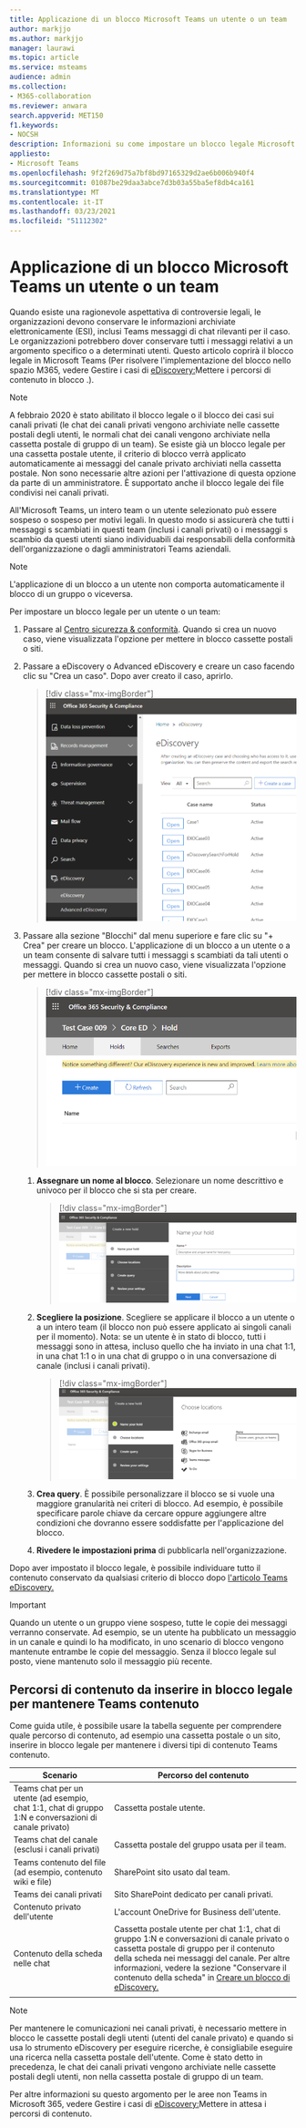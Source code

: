 ```yaml
---
title: Applicazione di un blocco Microsoft Teams un utente o un team
author: markjjo
ms.author: markjjo
manager: laurawi
ms.topic: article
ms.service: msteams
audience: admin
ms.collection:
- M365-collaboration
ms.reviewer: anwara
search.appverid: MET150
f1.keywords:
- NOCSH
description: Informazioni su come impostare un blocco legale Microsoft Teams un utente o un team tramite il Centro sicurezza & conformità e scoprire quali sono le esigenze di un blocco legale in base ai requisiti di dati.
appliesto:
- Microsoft Teams
ms.openlocfilehash: 9f2f269d75a7bf8bd97165329d2ae6b006b940f4
ms.sourcegitcommit: 01087be29daa3abce7d3b03a55ba5ef8db4ca161
ms.translationtype: MT
ms.contentlocale: it-IT
ms.lasthandoff: 03/23/2021
ms.locfileid: "51112302"
---
```

<a name="place-a-microsoft-teams-user-or-team-on-legal-hold"></a>Applicazione di un blocco Microsoft Teams un utente o un team
==================================================

Quando esiste una ragionevole aspettativa di controversie legali, le organizzazioni devono conservare le informazioni archiviate elettronicamente (ESI), inclusi Teams messaggi di chat rilevanti per il caso. Le organizzazioni potrebbero dover conservare tutti i messaggi relativi a un argomento specifico o a determinati utenti. Questo articolo coprirà il blocco legale in Microsoft Teams (Per risolvere l'implementazione del blocco nello spazio M365, vedere Gestire i casi di [eDiscovery:](/microsoft-365/compliance/ediscovery-cases#step-4-place-content-locations-on-hold)Mettere i percorsi di contenuto in blocco .).

> [!NOTE]
> A febbraio 2020 è stato abilitato il blocco legale o il blocco dei casi sui canali privati (le chat dei canali privati vengono archiviate nelle cassette postali degli utenti, le normali chat dei canali vengono archiviate nella cassetta postale di gruppo di un team). Se esiste già un blocco legale per una cassetta postale utente, il criterio di blocco verrà applicato automaticamente ai messaggi del canale privato archiviati nella cassetta postale. Non sono necessarie altre azioni per l'attivazione di questa opzione da parte di un amministratore. È supportato anche il blocco legale dei file condivisi nei canali privati.

All'Microsoft Teams, un intero team o un utente selezionato può essere sospeso o sospeso per motivi legali. In questo modo si assicurerà che tutti i messaggi s scambiati in questi team (inclusi i canali privati) o i messaggi s scambio da questi utenti siano individuabili dai responsabili della conformità dell'organizzazione o dagli amministratori Teams aziendali.

> [!NOTE]
> L'applicazione di un blocco a un utente non comporta automaticamente il blocco di un gruppo o viceversa.

Per impostare un blocco legale per un utente o un team:

1. Passare al [Centro sicurezza & conformità](https://go.microsoft.com/fwlink/?linkid=854628). Quando si crea un nuovo caso, viene visualizzata l'opzione per mettere in blocco cassette postali o siti.

2. Passare a eDiscovery o Advanced eDiscovery e creare un caso facendo clic su "Crea un caso". Dopo aver creato il caso, aprirlo.

   > [!div class="mx-imgBorder"]
   > ![Microsoft Teams scheda eDiscovery selezionata, con il pulsante Crea un caso.](media/LegalHold1.png)

3. Passare alla sezione "Blocchi" dal menu superiore e fare clic su "+ Crea" per creare un blocco. L'applicazione di un blocco a un utente o a un team consente di salvare tutti i messaggi s scambiati da tali utenti o messaggi. Quando si crea un nuovo caso, viene visualizzata l'opzione per mettere in blocco cassette postali o siti.

   > [!div class="mx-imgBorder"]
   > ![Immagine che mostra la scheda Blocchi selezionata e il pulsante Crea sotto.](media/LegalHold2.png)

   1. **Assegnare un nome al blocco**. Selezionare un nome descrittivo e univoco per il blocco che si sta per creare.

      > [!div class="mx-imgBorder"]
      > ![Questa schermata mostra la scheda Assegnare un nome al blocco, in cui è possibile immettere un nome e una descrizione per il blocco che si sta creando.](media/LegalHold3.png)

    2. **Scegliere la posizione**. Scegliere se applicare il blocco a un utente o a un intero team (il blocco non può essere applicato ai singoli canali per il momento). Nota: se un utente è in stato di blocco, tutti i messaggi sono in attesa, incluso quello che ha inviato in una chat 1:1, in una chat 1:1 o in una chat di gruppo o in una conversazione di canale (inclusi i canali privati).
  
       > [!div class="mx-imgBorder"]
       > ![Ecco la sezione Scegliere le posizioni di Crea un nuovo blocco, in cui è possibile prendere decisioni sulle opzioni M365, tra cui Microsoft Teams, a cui si vuole applicare il blocco.](media/LegalHold4.png)

    3. **Crea query**. È possibile personalizzare il blocco se si vuole una maggiore granularità nei criteri di blocco. Ad esempio, è possibile specificare parole chiave da cercare oppure aggiungere altre condizioni che dovranno essere soddisfatte per l'applicazione del blocco.
    
    4. **Rivedere le impostazioni prima** di pubblicarla nell'organizzazione.

Dopo aver impostato il blocco legale, è possibile individuare tutto il contenuto conservato da qualsiasi criterio di blocco dopo [l'articolo Teams eDiscovery.](eDiscovery-investigation.md)

> [!IMPORTANT]
> Quando un utente o un gruppo viene sospeso, tutte le copie dei messaggi verranno conservate. Ad esempio, se un utente ha pubblicato un messaggio in un canale e quindi lo ha modificato, in uno scenario di blocco vengono mantenute entrambe le copie del messaggio. Senza il blocco legale sul posto, viene mantenuto solo il messaggio più recente.

## <a name="content-locations-to-place-on-legal-hold-to-preserve-teams-content"></a>Percorsi di contenuto da inserire in blocco legale per mantenere Teams contenuto

Come guida utile, è possibile usare la tabella seguente per comprendere quale percorso di contenuto, ad esempio una cassetta postale o un sito, inserire in blocco legale per mantenere i diversi tipi di contenuto Teams contenuto.

|Scenario  |Percorso del contenuto  |
|---------|---------|
|Teams chat per un utente (ad esempio, chat 1:1, chat di gruppo 1:N e conversazioni di canale privato)     |Cassetta postale utente.         |
|Teams chat del canale (esclusi i canali privati)    |Cassetta postale del gruppo usata per il team.         |
|Teams contenuto del file (ad esempio, contenuto wiki e file)     |SharePoint sito usato dal team.         |
|Teams dei canali privati     |Sito SharePoint dedicato per canali privati.     |
|Contenuto privato dell'utente     |L'account OneDrive for Business dell'utente.         |
|Contenuto della scheda nelle chat|Cassetta postale utente per chat 1:1, chat di gruppo 1:N e conversazioni di canale privato o cassetta postale di gruppo per il contenuto della scheda nei messaggi del canale. Per altre informazioni, vedere la sezione "Conservare il contenuto della scheda" in [Creare un blocco di eDiscovery.](/microsoft-365/compliance/create-ediscovery-holds#preserve-card-content)
||||

> [!NOTE]
> Per mantenere le comunicazioni nei canali privati, è necessario mettere in blocco le cassette postali degli utenti (utenti del canale privato) e quando si usa lo strumento eDiscovery per eseguire ricerche, è consigliabile eseguire una ricerca nella cassetta postale dell'utente. Come è stato detto in precedenza, le chat dei canali privati vengono archiviate nelle cassette postali degli utenti, non nella cassetta postale di gruppo di un team.

Per altre informazioni su questo argomento per le aree non Teams in Microsoft 365, vedere Gestire i casi di [eDiscovery:](/microsoft-365/compliance/ediscovery-cases#step-4-place-content-locations-on-hold)Mettere in attesa i percorsi di contenuto.